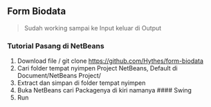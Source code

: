 ## Form Biodata
>Sudah working sampai ke Input keluar di Output

### Tutorial Pasang di NetBeans

1. Download file / git clone https://github.com/Hythes/form-biodata
2. Cari folder tempat nyimpen Project NetBeans, Default di Document/NetBeans Project/
3. Extract dan simpan di folder tempat nyimpen
4. Buka NetBeans cari Packagenya di kiri namanya #### Swing
5. Run


